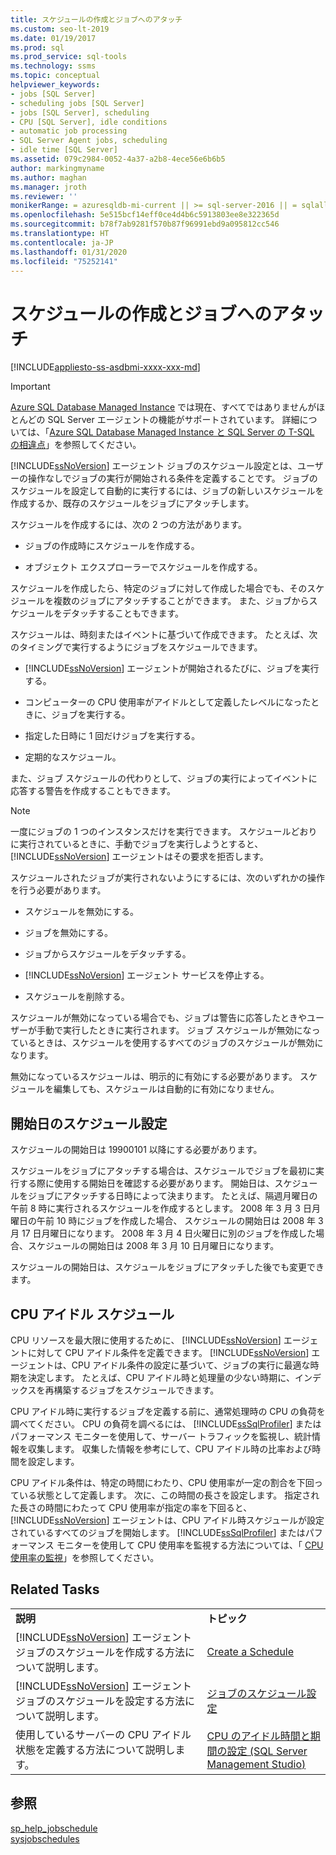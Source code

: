 ```yaml
---
title: スケジュールの作成とジョブへのアタッチ
ms.custom: seo-lt-2019
ms.date: 01/19/2017
ms.prod: sql
ms.prod_service: sql-tools
ms.technology: ssms
ms.topic: conceptual
helpviewer_keywords:
- jobs [SQL Server]
- scheduling jobs [SQL Server]
- jobs [SQL Server], scheduling
- CPU [SQL Server], idle conditions
- automatic job processing
- SQL Server Agent jobs, scheduling
- idle time [SQL Server]
ms.assetid: 079c2984-0052-4a37-a2b8-4ece56e6b6b5
author: markingmyname
ms.author: maghan
ms.manager: jroth
ms.reviewer: ''
monikerRange: = azuresqldb-mi-current || >= sql-server-2016 || = sqlallproducts-allversions
ms.openlocfilehash: 5e515bcf14eff0ce4d4b6c5913803ee8e322365d
ms.sourcegitcommit: b78f7ab9281f570b87f96991ebd9a095812cc546
ms.translationtype: HT
ms.contentlocale: ja-JP
ms.lasthandoff: 01/31/2020
ms.locfileid: "75252141"
---
```

# <a name="create-and-attach-schedules-to-jobs"></a>スケジュールの作成とジョブへのアタッチ
[!INCLUDE[appliesto-ss-asdbmi-xxxx-xxx-md](../../includes/appliesto-ss-asdbmi-xxxx-xxx-md.md)]

> [!IMPORTANT]  
> [Azure SQL Database Managed Instance](https://docs.microsoft.com/azure/sql-database/sql-database-managed-instance) では現在、すべてではありませんがほとんどの SQL Server エージェントの機能がサポートされています。 詳細については、「[Azure SQL Database Managed Instance と SQL Server の T-SQL の相違点](https://docs.microsoft.com/azure/sql-database/sql-database-managed-instance-transact-sql-information#sql-server-agent)」を参照してください。

[!INCLUDE[ssNoVersion](../../includes/ssnoversion-md.md)] エージェント ジョブのスケジュール設定とは、ユーザーの操作なしでジョブの実行が開始される条件を定義することです。 ジョブのスケジュールを設定して自動的に実行するには、ジョブの新しいスケジュールを作成するか、既存のスケジュールをジョブにアタッチします。  
  
スケジュールを作成するには、次の 2 つの方法があります。  
  
-   ジョブの作成時にスケジュールを作成する。  
  
-   オブジェクト エクスプローラーでスケジュールを作成する。  
  
スケジュールを作成したら、特定のジョブに対して作成した場合でも、そのスケジュールを複数のジョブにアタッチすることができます。 また、ジョブからスケジュールをデタッチすることもできます。  
  
スケジュールは、時刻またはイベントに基づいて作成できます。 たとえば、次のタイミングで実行するようにジョブをスケジュールできます。  
  
-   [!INCLUDE[ssNoVersion](../../includes/ssnoversion-md.md)] エージェントが開始されるたびに、ジョブを実行する。  
  
-   コンピューターの CPU 使用率がアイドルとして定義したレベルになったときに、ジョブを実行する。  
  
-   指定した日時に 1 回だけジョブを実行する。  
  
-   定期的なスケジュール。  
  
また、ジョブ スケジュールの代わりとして、ジョブの実行によってイベントに応答する警告を作成することもできます。  
  
> [!NOTE]  
> 一度にジョブの 1 つのインスタンスだけを実行できます。 スケジュールどおりに実行されているときに、手動でジョブを実行しようとすると、 [!INCLUDE[ssNoVersion](../../includes/ssnoversion-md.md)] エージェントはその要求を拒否します。  
  
スケジュールされたジョブが実行されないようにするには、次のいずれかの操作を行う必要があります。  
  
-   スケジュールを無効にする。  
  
-   ジョブを無効にする。  
  
-   ジョブからスケジュールをデタッチする。  
  
-   [!INCLUDE[ssNoVersion](../../includes/ssnoversion-md.md)] エージェント サービスを停止する。  
  
-   スケジュールを削除する。  
  
スケジュールが無効になっている場合でも、ジョブは警告に応答したときやユーザーが手動で実行したときに実行されます。 ジョブ スケジュールが無効になっているときは、スケジュールを使用するすべてのジョブのスケジュールが無効になります。  
  
無効になっているスケジュールは、明示的に有効にする必要があります。 スケジュールを編集しても、スケジュールは自動的に有効になりません。  
  
## <a name="scheduling-start-dates"></a>開始日のスケジュール設定  
スケジュールの開始日は 19900101 以降にする必要があります。  
  
スケジュールをジョブにアタッチする場合は、スケジュールでジョブを最初に実行する際に使用する開始日を確認する必要があります。 開始日は、スケジュールをジョブにアタッチする日時によって決まります。 たとえば、隔週月曜日の午前 8 時に実行されるスケジュールを作成するとします。 2008 年 3 月 3 日月曜日の午前 10 時にジョブを作成した場合、 スケジュールの開始日は 2008 年 3 月 17 日月曜日になります。 2008 年 3 月 4 日火曜日に別のジョブを作成した場合、スケジュールの開始日は 2008 年 3 月 10 日月曜日になります。  
  
スケジュールの開始日は、スケジュールをジョブにアタッチした後でも変更できます。  
  
## <a name="cpu-idle-schedules"></a>CPU アイドル スケジュール  
CPU リソースを最大限に使用するために、 [!INCLUDE[ssNoVersion](../../includes/ssnoversion-md.md)] エージェントに対して CPU アイドル条件を定義できます。 [!INCLUDE[ssNoVersion](../../includes/ssnoversion-md.md)] エージェントは、CPU アイドル条件の設定に基づいて、ジョブの実行に最適な時期を決定します。 たとえば、CPU アイドル時と処理量の少ない時期に、インデックスを再構築するジョブをスケジュールできます。  
  
CPU アイドル時に実行するジョブを定義する前に、通常処理時の CPU の負荷を調べてください。 CPU の負荷を調べるには、 [!INCLUDE[ssSqlProfiler](../../includes/sssqlprofiler-md.md)] またはパフォーマンス モニターを使用して、サーバー トラフィックを監視し、統計情報を収集します。 収集した情報を参考にして、CPU アイドル時の比率および時間を設定します。  
  
CPU アイドル条件は、特定の時間にわたり、CPU 使用率が一定の割合を下回っている状態として定義します。 次に、この時間の長さを設定します。 指定された長さの時間にわたって CPU 使用率が指定の率を下回ると、 [!INCLUDE[ssNoVersion](../../includes/ssnoversion-md.md)] エージェントは、CPU アイドル時スケジュールが設定されているすべてのジョブを開始します。 [!INCLUDE[ssSqlProfiler](../../includes/sssqlprofiler-md.md)] またはパフォーマンス モニターを使用して CPU 使用率を監視する方法については、「 [CPU 使用率の監視](../../relational-databases/performance-monitor/monitor-cpu-usage.md)」を参照してください。  
  
## <a name="related-tasks"></a>Related Tasks  
  
|||  
|-|-|  
|**説明**|**トピック**|  
|[!INCLUDE[ssNoVersion](../../includes/ssnoversion-md.md)] エージェント ジョブのスケジュールを作成する方法について説明します。|[Create a Schedule](../../ssms/agent/create-a-schedule.md)|  
|[!INCLUDE[ssNoVersion](../../includes/ssnoversion-md.md)] エージェント ジョブのスケジュールを設定する方法について説明します。|[ジョブのスケジュール設定](../../ssms/agent/schedule-a-job.md)|  
|使用しているサーバーの CPU アイドル状態を定義する方法について説明します。|[CPU のアイドル時間と期間の設定 (SQL Server Management Studio)](../../ssms/agent/set-cpu-idle-time-and-duration-sql-server-management-studio.md)|  
  
## <a name="see-also"></a>参照  
[sp_help_jobschedule](../../relational-databases/system-stored-procedures/sp-help-jobschedule-transact-sql.md)  
[sysjobschedules](../../relational-databases/system-tables/dbo-sysjobschedules-transact-sql.md)  
  
